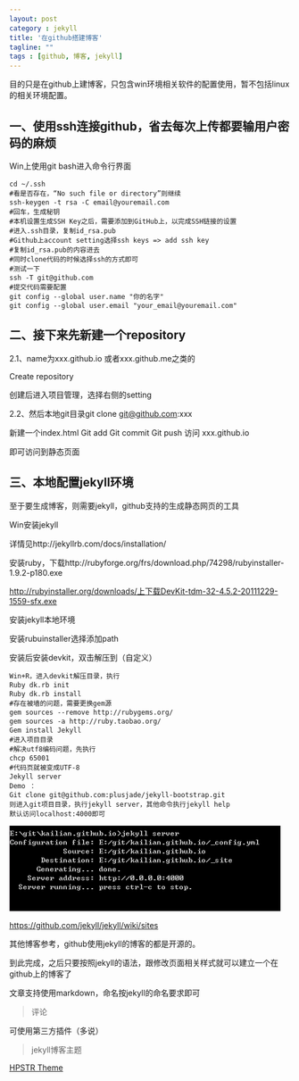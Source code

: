 ```yaml
---
layout: post
category : jekyll
title: '在github搭建博客'
tagline: ""
tags : [github, 博客, jekyll]
---
```


<div class="alert alert-danger alert-margin" role="alert">
	目的只是在github上建博客，只包含win环境相关软件的配置使用，暂不包括linux的相关环境配置。
</div>

## 一、使用ssh连接github，省去每次上传都要输用户密码的麻烦

Win上使用git bash进入命令行界面

	cd ~/.ssh
	#看是否存在，“No such file or directory”则继续
	ssh-keygen -t rsa -C email@youremail.com
	#回车，生成秘钥
	#本机设置生成SSH Key之后，需要添加到GitHub上，以完成SSH链接的设置
	#进入.ssh目录，复制id_rsa.pub
	#Github上account setting选择ssh keys => add ssh key
	#复制id_rsa.pub的内容进去
	#同时clone代码的时候选择ssh的方式即可
	#测试一下
	ssh -T git@github.com
	#提交代码需要配置
	git config --global user.name "你的名字"
	git config --global user.email "your_email@youremail.com"

<!--break-->

## 二、接下来先新建一个repository
2.1、name为xxx.github.io 或者xxx.github.me之类的

Create repository

创建后进入项目管理，选择右侧的setting

2.2、然后本地git目录git clone git@github.com:xxx

新建一个index.html
	Git add
	Git commit
	Git push
访问 xxx.github.io

即可访问到静态页面

## 三、本地配置jekyll环境
至于要生成博客，则需要jekyll，github支持的生成静态网页的工具

Win安装jekyll

详情见http://jekyllrb.com/docs/installation/

安装ruby，下载http://rubyforge.org/frs/download.php/74298/rubyinstaller-1.9.2-p180.exe

http://rubyinstaller.org/downloads/上下载DevKit-tdm-32-4.5.2-20111229-1559-sfx.exe

安装jekyll本地环境

安装rubuinstaller选择添加path

安装后安装devkit，双击解压到（自定义）
	
	Win+R，进入devkit解压目录，执行
	Ruby dk.rb init
	Ruby dk.rb install
	#存在被墙的问题，需要更换gem源
	gem sources --remove http://rubygems.org/
	gem sources -a http://ruby.taobao.org/
	Gem install Jekyll
	#进入项目目录
	#解决utf8编码问题，先执行
	chcp 65001
	#代码页就被变成UTF-8
	Jekyll server
	Demo ：
	Git clone git@github.com:plusjade/jekyll-bootstrap.git
	则进入git项目目录，执行jekyll server，其他命令执行jekyll help
	默认访问localhost:4000即可

![Alt kailian.github.io](/images/kailian.png)

https://github.com/jekyll/jekyll/wiki/sites 

其他博客参考，github使用jekyll的博客的都是开源的。

到此完成，之后只要按照jekyll的语法，跟修改页面相关样式就可以建立一个在github上的博客了

文章支持使用markdown，命名按jekyll的命名要求即可

> 评论

可使用第三方插件（多说）

> jekyll博客主题

[HPSTR Theme](http://mmistakes.github.io/hpstr-jekyll-theme/)
